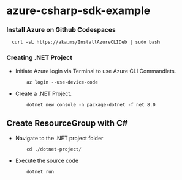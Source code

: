 # azure-csharp-sdk-example

### Install Azure on Github Codespaces

```
  curl -sL https://aka.ms/InstallAzureCLIDeb | sudo bash
```

### Creating .NET Project

* Initiate Azure login via Terminal to use Azure CLI Commandlets.
  ```
      az login --use-device-code
  ```

* Create a .NET Project.
  ```
      dotnet new console -n package-dotnet -f net 8.0
  ```

## Create ResourceGroup with C#

* Navigate to the .NET project folder
    ```
        cd ./dotnet-project/
    ```
* Execute the source code
    ```
        dotnet run
    ```
